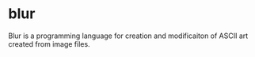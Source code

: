 # blur

Blur is a programming language for creation and modificaiton of ASCII art created from image files.
